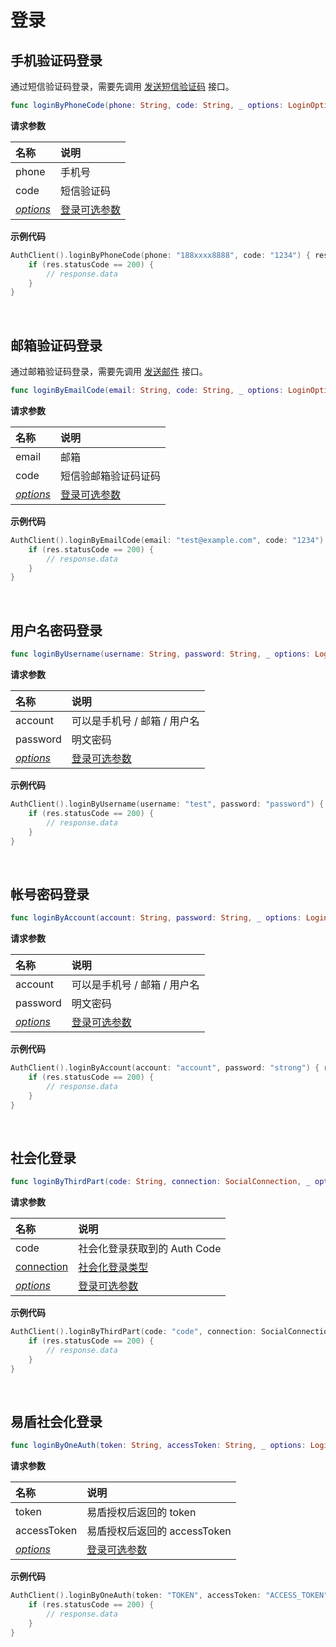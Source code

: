 # 登录

<LastUpdated/>

## 手机验证码登录

通过短信验证码登录，需要先调用 [发送短信验证码](./message.md##-发送短信) 接口。

```swift
func loginByPhoneCode(phone: String, code: String, _ options: LoginOptions? = nil, completion: @escaping(Response) -> Void)
```

**请求参数**

| 名称  | 说明 |
| :---- | :---- |
| phone | 手机号 |
| code | 短信验证码 |
| [*options* ](./options.md#LoginOptions) | [登录可选参数]((./options.md#LoginOptions)) |

**示例代码**

```swift
AuthClient().loginByPhoneCode(phone: "188xxxx8888", code: "1234") { res in
    if (res.statusCode == 200) {
        // response.data
    }
}
```


<br>

## 邮箱验证码登录

通过邮箱验证码登录，需要先调用 [发送邮件](./message.md##-发送邮件) 接口。

```swift
func loginByEmailCode(email: String, code: String, _ options: LoginOptions? = nil, completion: @escaping(Response) -> Void)
```

**请求参数**

| 名称  | 说明 |
| :---- | :---- |
| email | 邮箱 |
| code | 短信验邮箱验证码证码 |
| [*options* ](./options.md#LoginOptions) | [登录可选参数]((./options.md#LoginOptions)) |
  
**示例代码**

```swift
AuthClient().loginByEmailCode(email: "test@example.com", code: "1234") { res in
    if (res.statusCode == 200) {
        // response.data
    }
}
```

<br>

## 用户名密码登录

```swift
func loginByUsername(username: String, password: String, _ options: LoginOptions? = nil, completion: @escaping(Response) -> Void)
```

**请求参数**

| 名称  | 说明 |
| :---- | :---- |
| account | 可以是手机号 / 邮箱 / 用户名 |
| password | 明文密码 |
| [*options* ](./options.md#LoginOptions) | [登录可选参数]((./options.md#LoginOptions)) |

**示例代码**

```swift
AuthClient().loginByUsername(username: "test", password: "password") { res in
    if (res.statusCode == 200) {
        // response.data
    }
}
```

<br>

## 帐号密码登录

```swift
func loginByAccount(account: String, password: String, _ options: LoginOptions? = nil, completion: @escaping(Response) -> Void)
```

**请求参数**

| 名称  | 说明 |
| :---- | :---- |
| account | 可以是手机号 / 邮箱 / 用户名 |
| password | 明文密码 |
| [*options* ](./options.md#LoginOptions) | [登录可选参数]((./options.md#LoginOptions)) |

**示例代码**

```swift
AuthClient().loginByAccount(account: "account", password: "strong") { res in
    if (res.statusCode == 200) {
        // response.data
    }
}
```


<br>


## 社会化登录

```swift
func loginByThirdPart(code: String, connection: SocialConnection, _ options: LoginOptions? = nil, completion: @escaping(Response) -> Void)
```

**请求参数**

| 名称  | 说明 |
| :---- | :---- |
| code | 社会化登录获取到的 Auth Code |
| [connection](enum.md#SocialConnection) | [社会化登录类型](enum.md#SocialConnection) |
| [*options* ](./options.md#LoginOptions) | [登录可选参数]((./options.md#LoginOptions)) |

**示例代码**

```swift
AuthClient().loginByThirdPart(code: "code", connection: SocialConnection.wechat) { res in
    if (res.statusCode == 200) {
        // response.data
    }
}
```

<br>

## 易盾社会化登录

```swift
func loginByOneAuth(token: String, accessToken: String, _ options: LoginOptions? = nil, completion: @escaping(Response) -> Void)
```

**请求参数**

| 名称  | 说明 |
| :---- | :---- |
| token | 易盾授权后返回的 token |
| accessToken | 易盾授权后返回的 accessToken |
| [*options* ](./options.md#LoginOptions) | [登录可选参数]((./options.md#LoginOptions)) |

**示例代码**

```swift
AuthClient().loginByOneAuth(token: "TOKEN", accessToken: "ACCESS_TOKEN") { res in
    if (res.statusCode == 200) {
        // response.data
    }
}
```

<br>

